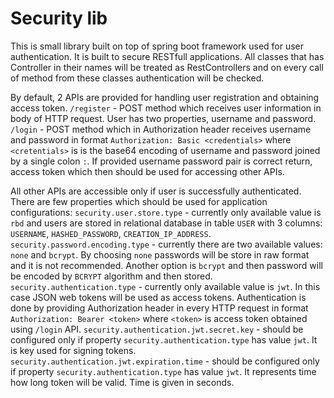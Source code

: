 
# Security lib
This is small library built on top of spring boot framework used for user authentication. It is built to secure RESTfull applications.  All classes that has Controller in their names will be treated as RestControllers and on every call of method from these classes authentication will be checked.

By default, 2 APIs are provided for handling user registration and obtaining access token.
``/register`` - POST method which receives user information in body of HTTP request. User has two properties, username and password.
``/login`` - POST method which in Authorization header receives username and password in format ``Authorization: Basic <credentials>`` where ``<cretentials>`` is is the base64 encoding of username and password joined by a single colon `:`. If provided username password pair is correct return, access token which then should be used for accessing other APIs.

All other APIs are accessible only if user is successfully authenticated.
There are few properties which should be used for application configurations: 
``security.user.store.type`` - currently only available value is ``rbd`` and users are stored in relational database in table ``USER`` with 3 columns: ``USERNAME``, ``HASHED_PASSWORD``,  ``CREATION_IP_ADDRESS``.
``security.password.encoding.type`` - currently there are two available values: ``none`` and ``bcrypt``. By choosing ``none`` passwords will be store in raw format and it is not recommended.  Another option is ``bcrypt`` and then password will be encoded by ``BCRYPT`` algorithm and then stored.
``security.authentication.type`` - currently only available value is ``jwt``. In this case JSON web tokens will be used as access tokens. Authentication is done by providing Authorization header in every HTTP request in format  ``Authorization: Bearer <token>`` where ``<token>`` is access token obtained using ``/login`` API.
``security.authentication.jwt.secret.key`` - should be configured only if property ``security.authentication.type`` has value ``jwt``. It is key used for signing tokens.
``security.authentication.jwt.expiration.time`` - should be configured only if property ``security.authentication.type`` has value ``jwt``. It represents time how long token will be valid. Time is given in seconds.
